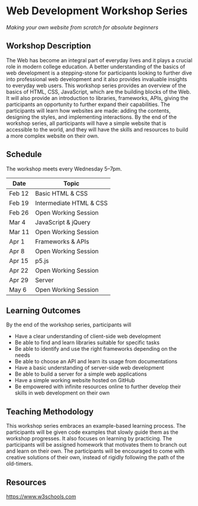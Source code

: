 # Web Development Workshop Series
*Making your own website from scratch for absolute beginners*

## Workshop Description
The Web has become an integral part of everyday lives and it plays a crucial role in modern college education. A better understanding of the basics of web development is a stepping-stone for participants looking to further dive into professional web development and it also provides invaluable insights to everyday web users. This workshop series provides an overview of the basics of HTML, CSS, JavaScript, which are the building blocks of the Web. It will also provide an introduction to libraries, frameworks, APIs, giving the participants an opportunity to further expand their capabilities. The participants will learn how websites are made: adding the contents, designing the styles, and implementing interactions. By the end of the workshop series, all participants will have a simple website that is accessible to the world, and they will have the skills and resources to build a more complex website on their own.

## Schedule
The workshop meets every Wednesday 5–7pm.

| Date  | Topic |
| ------------- | ------------- |
| Feb 12  | Basic HTML & CSS |
| Feb 19  | Intermediate HTML & CSS |
| Feb 26  | Open Working Session |
| Mar 4  | JavaScript & jQuery |
| Mar 11  | Open Working Session |
| Apr 1  | Frameworks & APIs |
| Apr 8  | Open Working Session |
| Apr 15  | p5.js |
| Apr 22  | Open Working Session |
| Apr 29  | Server |
| May 6  | Open Working Session |

## Learning Outcomes
By the end of the workshop series, participants will
- Have a clear understanding of client-side web development
- Be able to find and learn libraries suitable for specific tasks
- Be able to identify and use the right frameworks depending on the needs
- Be able to choose an API and learn its usage from documentations
- Have a basic understanding of server-side web development
- Be able to build a server for a simple web applications
- Have a simple working website hosted on GitHub
- Be empowered with infinite resources online to further develop their skills in web development on their own

## Teaching Methodology
This workshop series embraces an example-based learning process. The participants will be given code examples that slowly guide them as the workshop progresses. It also focuses on learning by practicing. The participants will be assigned homework that motivates them to branch out and learn on their own. The participants will be encouraged to come with creative solutions of their own, instead of rigidly following the path of the old-timers.

## Resources
https://www.w3schools.com

